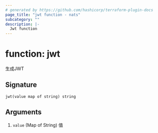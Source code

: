 ```yaml
---
# generated by https://github.com/hashicorp/terraform-plugin-docs
page_title: "jwt function - nats"
subcategory: ""
description: |-
  Jwt function
---
```


# function: jwt

生成JWT



## Signature

<!-- signature generated by tfplugindocs -->
```text
jwt(value map of string) string
```

## Arguments

<!-- arguments generated by tfplugindocs -->
1. `value` (Map of String) 值

